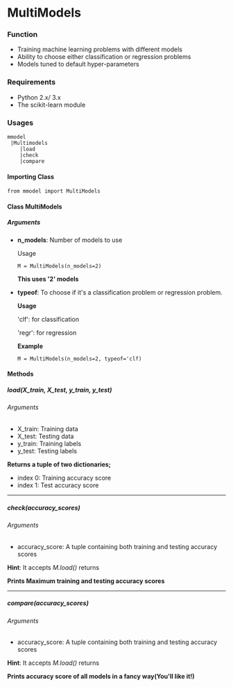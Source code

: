 # MultiModels

### Function

- Training machine learning problems with different models
- Ability to choose either classification or regression problems
- Models tuned to default hyper-parameters  


### Requirements

- Python 2.x/ 3.x
- The scikit-learn module

### Usages

    mmodel
     |Multimodels
        |load
        |check
        |compare
        
#### Importing Class

    from mmodel import MultiModels

#### Class MultiModels

##### Arguments

- **n_models**: Number of models to use

     Usage
     
     
      M = MultiModels(n_models=2)
     
     
   **This uses '2' models**
     
- **typeof**: To choose if it's a classification problem or regression problem.

    **Usage**
    
    'clf': for classification
    
    'regr': for regression
    
    **Example**
    
    
      M = MultiModels(n_models=2, typeof='clf)
    

#### Methods

##### load(X_train, X_test, y_train, y_test)

###### Arguments

- X_train: Training data
- X_test: Testing data
- y_train: Training labels
- y_test: Testing labels 


**Returns a tuple of two dictionaries;**


- index 0: Training accuracy score 
- index 1: Test accuracy score

***

##### check(accuracy_scores)

###### Arguments

- accuracy_score: A tuple containing both training and testing accuracy scores

**Hint**: It accepts *M.load()* returns

**Prints Maximum training and testing accuracy scores**

***

##### compare(accuracy_scores)

###### Arguments

- accuracy_score: A tuple containing both training and testing accuracy scores

**Hint**: It accepts *M.load()* returns

**Prints accuracy score of all models in a fancy way(You'll like it!)** 






 




    
   
    
    
 
     
     
     


    
